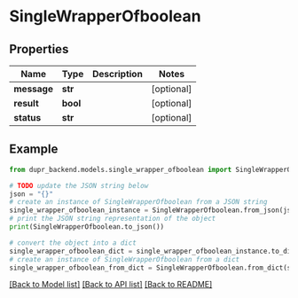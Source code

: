 # SingleWrapperOfboolean


## Properties

Name | Type | Description | Notes
------------ | ------------- | ------------- | -------------
**message** | **str** |  | [optional] 
**result** | **bool** |  | [optional] 
**status** | **str** |  | [optional] 

## Example

```python
from dupr_backend.models.single_wrapper_ofboolean import SingleWrapperOfboolean

# TODO update the JSON string below
json = "{}"
# create an instance of SingleWrapperOfboolean from a JSON string
single_wrapper_ofboolean_instance = SingleWrapperOfboolean.from_json(json)
# print the JSON string representation of the object
print(SingleWrapperOfboolean.to_json())

# convert the object into a dict
single_wrapper_ofboolean_dict = single_wrapper_ofboolean_instance.to_dict()
# create an instance of SingleWrapperOfboolean from a dict
single_wrapper_ofboolean_from_dict = SingleWrapperOfboolean.from_dict(single_wrapper_ofboolean_dict)
```
[[Back to Model list]](../README.md#documentation-for-models) [[Back to API list]](../README.md#documentation-for-api-endpoints) [[Back to README]](../README.md)


